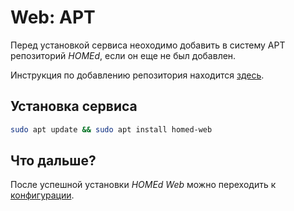 # Web: APT

Перед установкой сервиса неоходимо добавить в систему APT репозиторий _HOMEd_, если он еще не был добавлен.

Инструкция по добавлению репозитория находится [здесь](/common/apt/).

## Установка сервиса

```bash
sudo apt update && sudo apt install homed-web
```

## Что дальше?

После успешной установки _HOMEd Web_ можно переходить к [конфигурации](/web/configuration/).
